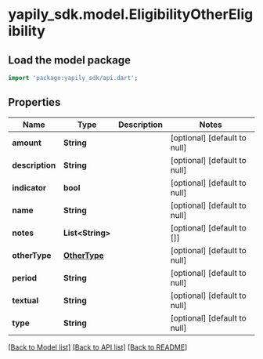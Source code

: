 # yapily_sdk.model.EligibilityOtherEligibility

## Load the model package
```dart
import 'package:yapily_sdk/api.dart';
```

## Properties
Name | Type | Description | Notes
------------ | ------------- | ------------- | -------------
**amount** | **String** |  | [optional] [default to null]
**description** | **String** |  | [optional] [default to null]
**indicator** | **bool** |  | [optional] [default to null]
**name** | **String** |  | [optional] [default to null]
**notes** | **List&lt;String&gt;** |  | [optional] [default to []]
**otherType** | [**OtherType**](OtherType.md) |  | [optional] [default to null]
**period** | **String** |  | [optional] [default to null]
**textual** | **String** |  | [optional] [default to null]
**type** | **String** |  | [optional] [default to null]

[[Back to Model list]](../README.md#documentation-for-models) [[Back to API list]](../README.md#documentation-for-api-endpoints) [[Back to README]](../README.md)


